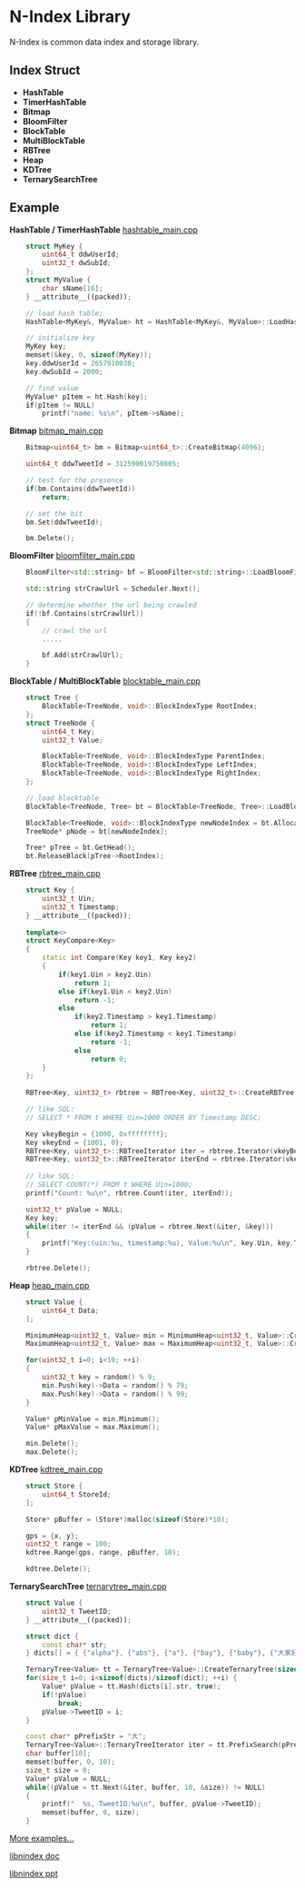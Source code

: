 # N-Index Library
N-Index is common data index and storage library.

## Index Struct ##
* **HashTable**
* **TimerHashTable**
* **Bitmap**
* **BloomFilter**
* **BlockTable**
* **MultiBlockTable**
* **RBTree**
* **Heap**
* **KDTree**
* **TernarySearchTree**

## Example ##
**HashTable / TimerHashTable** [hashtable_main.cpp][2]
```c++
	struct MyKey {
		uint64_t ddwUserId;
		uint32_t dwSubId;
	};
	struct MyValue {
		char sName[16];
	} __attribute__((packed));

	// load hash table;
	HashTable<MyKey&, MyValue> ht = HashTable<MyKey&, MyValue>::LoadHashTable(...);

	// initialize key
	MyKey key;
	memset(&key, 0, sizeof(MyKey));
	key.ddwUserId = 2657910038;
	key.dwSubId = 2000;

	// find value
	MyValue* pItem = ht.Hash(key);
	if(pItem != NULL)
		printf("name: %s\n", pItem->sName);
```

**Bitmap** [bitmap_main.cpp][3]
```c++
	Bitmap<uint64_t> bm = Bitmap<uint64_t>::CreateBitmap(4096);

	uint64_t ddwTweetId = 312590019750805;

	// test for the presence
	if(bm.Contains(ddwTweetId))
		return;

	// set the bit
	bm.Set(ddwTweetId);

	bm.Delete();
```

**BloomFilter** [bloomfilter_main.cpp][4]
```c++
	BloomFilter<std::string> bf = BloomFilter<std::string>::LoadBloomFilter(...);

	std::string strCrawlUrl = Scheduler.Next();

	// determine whether the url being crawled
	if(!bf.Contains(strCrawlUrl))
	{
		// crawl the url
		.....

		bf.Add(strCrawlUrl);
	}

```

**BlockTable / MultiBlockTable** [blocktable_main.cpp][5]
```c++
	struct Tree {
		BlockTable<TreeNode, void>::BlockIndexType RootIndex;
	};
	struct TreeNode {
		uint64_t Key;
		uint32_t Value;

		BlockTable<TreeNode, void>::BlockIndexType ParentIndex;
		BlockTable<TreeNode, void>::BlockIndexType LeftIndex;
		BlockTable<TreeNode, void>::BlockIndexType RightIndex;
	};

	// load blocktable
	BlockTable<TreeNode, Tree> bt = BlockTable<TreeNode, Tree>::LoadBlockTable(...);

	BlockTable<TreeNode, void>::BlockIndexType newNodeIndex = bt.AllocateBlock();
	TreeNode* pNode = bt[newNodeIndex];

	Tree* pTree = bt.GetHead();
	bt.ReleaseBlock(pTree->RootIndex);
```

**RBTree** [rbtree_main.cpp][6]
```c++
	struct Key {
		uint32_t Uin;
		uint32_t Timestamp;
	} __attribute__((packed));
	
	template<>
	struct KeyCompare<Key>
	{
		static int Compare(Key key1, Key key2)
		{
			if(key1.Uin > key2.Uin)
				return 1;
			else if(key1.Uin < key2.Uin)
				return -1;
			else
				if(key2.Timestamp > key1.Timestamp)
					return 1;
				else if(key2.Timestamp < key1.Timestamp)
					return -1;
				else
					return 0;
		}
	};
				
	RBTree<Key, uint32_t> rbtree = RBTree<Key, uint32_t>::CreateRBTree(INSERT_NUM);

	// like SQL:
	// SELECT * FROM t WHERE Uin=1000 ORDER BY Timestamp DESC;

	Key vkeyBegin = {1000, 0xffffffff};
	Key vkeyEnd = {1001, 0};
	RBTree<Key, uint32_t>::RBTreeIterator iter = rbtree.Iterator(vkeyBegin);
	RBTree<Key, uint32_t>::RBTreeIterator iterEnd = rbtree.Iterator(vkeyEnd);
	
	// like SQL:
	// SELECT COUNT(*) FROM t WHERE Uin=1000;
	printf("Count: %u\n", rbtree.Count(iter, iterEnd));

	uint32_t* pValue = NULL;
	Key key;
	while(iter != iterEnd && (pValue = rbtree.Next(&iter, &key)))
	{
		printf("Key:(uin:%u, timestamp:%u), Value:%u\n", key.Uin, key.Timestamp, *pValue);
	}

	rbtree.Delete();
```

**Heap** [heap_main.cpp][7]
```c++
	struct Value {
		uint64_t Data;
	];

	MinimumHeap<uint32_t, Value> min = MinimumHeap<uint32_t, Value>::CreateHeap(10);
	MaximumHeap<uint32_t, Value> max = MaximumHeap<uint32_t, Value>::CreateHeap(10);

	for(uint32_t i=0; i<10; ++i)
	{
		uint32_t key = random() % 9;
		min.Push(key)->Data = random() % 79;
		max.Push(key)->Data = random() % 99;
	}

	Value* pMinValue = min.Minimum();
	Value* pMaxValue = max.Maximum();

	min.Delete();
	max.Delete();
```

**KDTree** [kdtree_main.cpp][8]
```c++
	struct Store {
		uint64_t StoreId;
	];

	Store* pBuffer = (Store*)malloc(sizeof(Store)*10);

	gps = {x, y};
	uint32_t range = 100;
	kdtree.Range(gps, range, pBuffer, 10);

	kdtree.Delete();
```

**TernarySearchTree** [ternarytree_main.cpp][9]
```c++
	struct Value {
		uint32_t TweetID;
	} __attribute__((packed));

	struct dict {
		const char* str;
	} dicts[] = { {"alpha"}, {"abs"}, {"a"}, {"bay"}, {"baby"}, {"大家好"}, {"大学"}, {"大小"} };

	TernaryTree<Value> tt = TernaryTree<Value>::CreateTernaryTree(sizeof(dicts)/sizeof(dict), 10);
	for(size_t i=0; i<sizeof(dicts)/sizeof(dict); ++i) {
		Value* pValue = tt.Hash(dicts[i].str, true);
		if(!pValue)
			break;
		pValue->TweetID = i;
	}

	const char* pPrefixStr = "大";
	TernaryTree<Value>::TernaryTreeIterator iter = tt.PrefixSearch(pPrefixStr);
	char buffer[10];
	memset(buffer, 0, 10);
	size_t size = 0;
	Value* pValue = NULL;
	while((pValue = tt.Next(&iter, buffer, 10, &size)) != NULL)
	{
		printf("  %s, TweetID:%u\n", buffer, pValue->TweetID);
		memset(buffer, 0, size);
	}
```

[More examples...][1]

[libnindex doc][10]

[libnindex ppt][11]


  [1]: https://github.com/NickeyWoo/libnindex/tree/master/example
  [2]: https://github.com/NickeyWoo/libnindex/tree/master/example/hashtable_main.cpp
  [3]: https://github.com/NickeyWoo/libnindex/tree/master/example/bitmap_main.cpp
  [4]: https://github.com/NickeyWoo/libnindex/tree/master/example/bloomfilter_main.cpp
  [5]: https://github.com/NickeyWoo/libnindex/tree/master/example/blocktable_main.cpp
  [6]: https://github.com/NickeyWoo/libnindex/tree/master/example/rbtree_main.cpp
  [7]: https://github.com/NickeyWoo/libnindex/tree/master/example/heap_main.cpp
  [8]: https://github.com/NickeyWoo/libnindex/tree/master/example/kdtree_main.cpp
  [9]: https://github.com/NickeyWoo/libnindex/tree/master/example/ternarytree_main.cpp
  [10]: https://github.com/NickeyWoo/libnindex/blob/master/docs/libnindex%E4%B9%8B%E5%90%8E%E5%8F%B0%E5%B8%B8%E7%94%A8%E7%B4%A2%E5%BC%95%E6%8A%80%E6%9C%AF%E6%B5%85%E6%9E%90.docx?raw=true
  [11]: https://github.com/NickeyWoo/libnindex/blob/master/docs/nindex.pptx?raw=true



